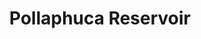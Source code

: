 ---
title: "Pollaphuca Reservoir"
address: "Electricity Supply Board, Fisheries Office, Blessington, Wicklow"
tel: "+353 (0)61 34 5589"
county: "Wicklow"
category: "Game Angling"
type: "Content"
lat: "53.336875915527344"
lng: "-6.248754024505615"
---